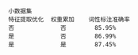     小数据集
    特征提取优化  权重累加    词性标注准确率
    否             否        85.95%
    是             否        86.99%
    是             是        87.45%

